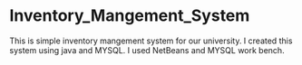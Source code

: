 # Inventory_Mangement_System
This is simple inventory mangement system for our university. I created this system using java and MYSQL. I used NetBeans and MYSQL work bench.
